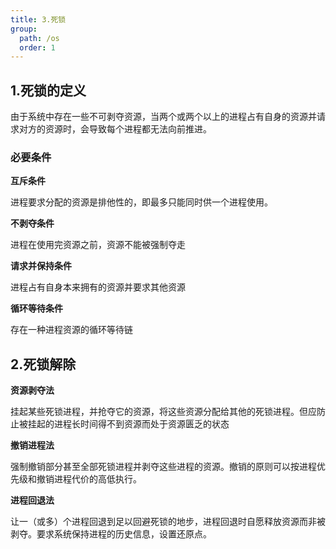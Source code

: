 ```yaml
---
title: 3.死锁
group:
  path: /os
  order: 1
---
```


## 1.死锁的定义
由于系统中存在一些不可剥夺资源，当两个或两个以上的进程占有自身的资源并请求对方的资源时，会导致每个进程都无法向前推进。
### 必要条件
**互斥条件**

进程要求分配的资源是排他性的，即最多只能同时供一个进程使用。

**不剥夺条件**

进程在使用完资源之前，资源不能被强制夺走

**请求并保持条件**

进程占有自身本来拥有的资源并要求其他资源

**循环等待条件**

存在一种进程资源的循环等待链

## 2.死锁解除

**资源剥夺法**

挂起某些死锁进程，并抢夺它的资源，将这些资源分配给其他的死锁进程。但应防止被挂起的进程长时间得不到资源而处于资源匮乏的状态

**撤销进程法**

强制撤销部分甚至全部死锁进程并剥夺这些进程的资源。撤销的原则可以按进程优先级和撤销进程代价的高低执行。

**进程回退法**

让一（或多）个进程回退到足以回避死锁的地步，进程回退时自愿释放资源而非被剥夺。要求系统保持进程的历史信息，设置还原点。